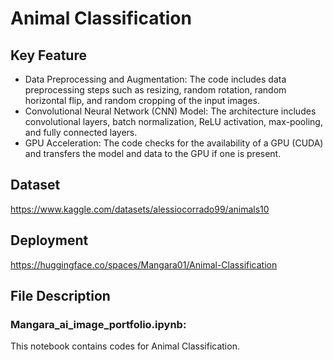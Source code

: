 # Animal Classification

## Key Feature

* Data Preprocessing and Augmentation: The code includes data preprocessing steps such as resizing, random rotation, random horizontal flip, and random cropping of the input images.
* Convolutional Neural Network (CNN) Model: The architecture includes convolutional layers, batch normalization, ReLU activation, max-pooling, and fully connected layers.
* GPU Acceleration: The code checks for the availability of a GPU (CUDA) and transfers the model and data to the GPU if one is present.

## Dataset

https://www.kaggle.com/datasets/alessiocorrado99/animals10

## Deployment

https://huggingface.co/spaces/Mangara01/Animal-Classification

## File Description
  
### Mangara_ai_image_portfolio.ipynb:

This notebook contains codes for Animal Classification.
